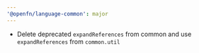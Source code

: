 ```yaml
---
'@openfn/language-common': major
---
```


- Delete deprecated `expandReferences` from common and use `expandReferences` from `common.util`
